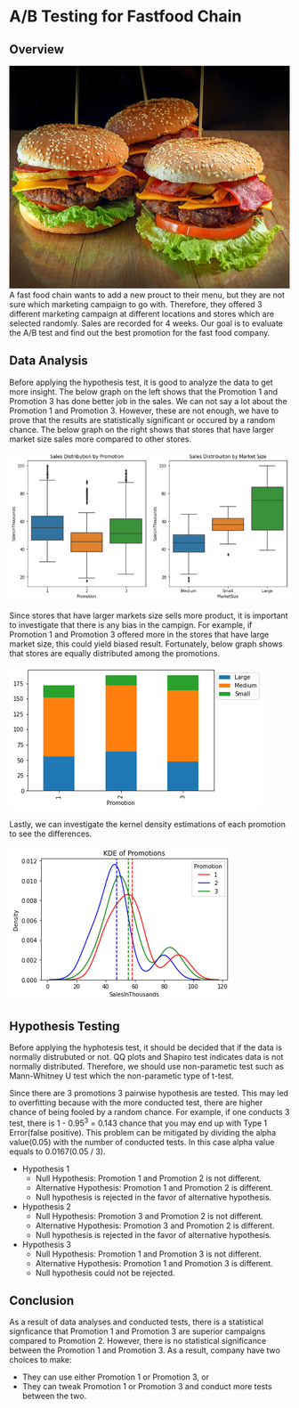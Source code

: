 # A/B Testing for Fastfood Chain
## Overview
<div align="center">
  <img src="images/burgers.jpg" width=600, height=400>
</div>
A fast food chain wants to add a new prouct to their menu, but they are not sure which marketing campaign to go with. Therefore, they offered 3 different marketing 
campaign at different locations and stores which are selected randomly. Sales are recorded for 4 weeks. Our goal is to evaluate the A/B test and find out the best 
promotion for the fast food company. 

## Data Analysis
Before applying the hypothesis test, it is good to analyze the data to get more insight. The below graph on the left shows that the Promotion 1 and Promotion 3 has done better job in the sales. We can not say a lot about the Promotion 1 and Promotion 3. However, these are not enough, we have to prove that the results are statistically significant or occured by a random chance. The below graph on the right shows that stores that have larger market size sales more compared to other stores. 

![alt text for screen readers](images/sales-distributions.png "Sales Distributions")

Since stores that have larger markets size  sells more product, it is important to investigate that there is any bias in the campign. For example, if Promotion 1 and Promotion 3 offered more in the stores that have large market size, this could yield biased result. Fortunately, below graph shows that stores are equally distributed among the promotions. 

![alt text for screen readers](images/offered-promotions-by-market-size.png "Offered Promotions in the Market")

Lastly, we can investigate the kernel density estimations of each promotion to see the differences. 

![alt text for screen readers](images/kde.png "KDE")

## Hypothesis Testing

Before applying the hyphotesis test, it should be decided that if the data is normally distrubuted or not. QQ plots and Shapiro test indicates data is not normally distributed. Therefore, we should use non-parametic test such as Mann-Whitney U test which the non-parametic type of t-test. 

Since there are 3 promotions 3 pairwise hypothesis are tested. This may led to overfitting because with the more conducted test, there are higher chance of being fooled by a random chance. For example, if one conducts 3 test, there is 1 - 0.95<sup>3</sup> = 0.143 chance that you may end up with Type 1 Error(false positive). This problem can be mitigated by dividing the alpha value(0.05) with the number of conducted tests. In this case alpha value equals to 0.0167(0.05 / 3). 

* Hypothesis 1
  - Null Hypothesis: Promotion 1 and Promotion 2 is not different.
  - Alternative Hypothesis: Promotion 1 and Promotion 2 is different.
  - Null hypothesis is rejected in the favor of alternative hypothesis.
* Hypothesis 2
  - Null Hypothesis: Promotion 3 and Promotion 2 is not different.
  - Alternative Hypothesis: Promotion 3 and Promotion 2 is different.
  - Null hypothesis is rejected in the favor of alternative hypothesis.
* Hypothesis 3
  - Null Hypothesis: Promotion 1 and Promotion 3 is not different.
  - Alternative Hypothesis: Promotion 1 and Promotion 3 is different.
  - Null hypothesis could not be rejected.

## Conclusion

As a result of data analyses and conducted tests, there is a statistical signficance that Promotion 1 and Promotion 3 are superior campaigns compared to Promotion 2. However, there is no statistical significance between the Promotion 1 and Promotion 3. As a result, company have two choices to make:
- They can use either Promotion 1 or Promotion 3, or
- They can tweak Promotion 1 or Promotion 3 and conduct more tests between the two.
